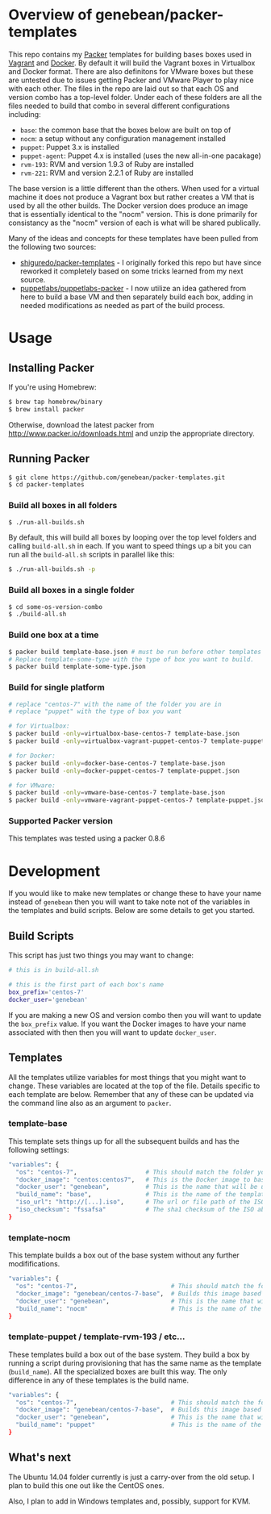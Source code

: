 # Overview of genebean/packer-templates

This repo contains my [Packer][packer] templates for building bases boxes used
in [Vagrant][vagrant] and [Docker][docker]. By default it will build the Vagrant
boxes in Virtualbox and Docker format. There are also definitons for VMware boxes
but these are untested due to issues getting Packer and VMware Player to play
nice with each other. The files in the repo are laid out
so that each OS and version combo has a top-level folder. Under each of these
folders are all the files needed to build that combo in several different
configurations including:
- `base`: the common base that the boxes below are built on top of
- `nocm`: a setup without any configuration management installed
- `puppet`: Puppet 3.x is installed
- `puppet-agent`: Puppet 4.x is installed (uses the new all-in-one pacakage)
- `rvm-193`: RVM and version 1.9.3 of Ruby are installed
- `rvm-221`: RVM and version 2.2.1 of Ruby are installed

The base version is a little different than the others. When used for a
virtual machine it does not produce a Vagrant box but rather creates a
VM that is used by all the other builds. The Docker version does produce
an image that is essentially identical to the "nocm" version. This is
done primarily for consistancy as the "nocm" version of each is what
will be shared publically.

Many of the ideas and concepts for these templates have been pulled
from the following two sources:
- [shiguredo/packer-templates][shiguredo/packer-templates] -
  I originally forked this repo but have since reworked it completely based on
  some tricks learned from my next source.
- [puppetlabs/puppetlabs-packer][puppetlabs/puppetlabs-packer] -
  I now utilize an idea gathered from here to build a base VM and then
  separately build each box, adding in needed modifications as needed as part of
  the build process.


# Usage

## Installing Packer

If you're using Homebrew:

```bash
$ brew tap homebrew/binary
$ brew install packer
```

Otherwise, download the latest packer from http://www.packer.io/downloads.html
and unzip the appropriate directory.


## Running Packer

```bash
$ git clone https://github.com/genebean/packer-templates.git
$ cd packer-templates
```

### Build all boxes in all folders

```bash
$ ./run-all-builds.sh
```

By default, this will build all boxes by looping over the top
level folders and calling `build-all.sh` in each. If you want
to speed things up a bit you can run all the `build-all.sh`
scripts in parallel like this:

```bash
$ ./run-all-builds.sh -p
```


### Build all boxes in a single folder

```bash
$ cd some-os-version-combo
$ ./build-all.sh
```

### Build one box at a time

```bash
$ packer build template-base.json # must be run before other templates
# Replace template-some-type with the type of box you want to build.
$ packer build template-some-type.json
```

### Build for single platform

```bash
# replace "centos-7" with the name of the folder you are in
# replace "puppet" with the type of box you want

# for Virtualbox:
$ packer build -only=virtualbox-base-centos-7 template-base.json
$ packer build -only=virtualbox-vagrant-puppet-centos-7 template-puppet.json

# for Docker:
$ packer build -only=docker-base-centos-7 template-base.json
$ packer build -only=docker-puppet-centos-7 template-puppet.json

# for VMware:
$ packer build -only=vmware-base-centos-7 template-base.json
$ packer build -only=vmware-vagrant-puppet-centos-7 template-puppet.json
```


### Supported Packer version

This templates was tested using a packer 0.8.6


# Development

If you would like to make new templates or change these to have your name
instead of `genebean` then you will want to take note not of the variables
in the templates and build scripts. Below are some details to get you
started.

## Build Scripts

This script has just two things you may want to change:

```bash
# this is in build-all.sh

# this is the first part of each box's name
box_prefix='centos-7'
docker_user='genebean'
```

If you are making a new OS and version combo then you will  want to update
the `box_prefix` value. If you want the Docker images to have your name
associated with then then you will want to update `docker_user`.

## Templates

All the templates utilize variables for most things that you might want
to change. These variables are located at the top of the file. Details
specific to each template are below. Remember that any of these can be
updated via the command line also as an argument to `packer`.

### template-base

This template sets things up for all the subsequent builds and has the
following settings:

```bash
"variables": {
  "os": "centos-7",                   # This should match the folder you are in
  "docker_image": "centos:centos7",   # This is the Docker image to base your images on
  "docker_user": "genebean",          # This is the name that will be used when exporting the Docker image
  "build_name": "base",               # This is the name of the template you are in
  "iso_url": "http://[...].iso",      # The url or file path of the ISO to use
  "iso_checksum": "fssafsa"           # The sha1 checksum of the ISO above
}
```

### template-nocm

This template builds a box out of the base system without any further
modififications.

```bash
"variables": {
  "os": "centos-7",                          # This should match the folder you are in
  "docker_image": "genebean/centos-7-base",  # Builds this image based on the base one
  "docker_user": "genebean",                 # This is the name that will be used when exporting the Docker image
  "build_name": "nocm"                       # This is the name of the template you are in
}
```

### template-puppet / template-rvm-193 / etc...

These templates build a box out of the base system. They build a box
by running a script during provisioning that has the same name as
the template (`build_name`). All the specialized boxes are built
this way. The only difference in any of these templates is the build
name.

```bash
"variables": {
  "os": "centos-7",                          # This should match the folder you are in
  "docker_image": "genebean/centos-7-base",  # Builds this image based on the base one
  "docker_user": "genebean",                 # This is the name that will be used when exporting the Docker image
  "build_name": "puppet"                     # This is the name of the template you are in
}
```


## What's next

The Ubuntu 14.04 folder currently is just a carry-over from the old setup. I
plan to build this one out like the CentOS ones.

Also, I plan to add in Windows templates and, possibly, support for KVM.


[docker]: https://www.docker.com
[shiguredo/packer-templates]: https://github.com/shiguredo/packer-templates
[packer]: https://packer.io
[puppetlabs/puppetlabs-packer]: https://github.com/puppetlabs/puppetlabs-packer
[vagrant]: https://www.vagrantup.com

